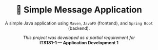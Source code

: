 <h1 align="center">📩 Simple Message Application</h1>

<p align="center">
  A simple Java application using <code>Maven</code>, <code>JavaFX</code> (frontend), and <code>Spring Boot</code> (backend).
</p>

<p align="center">
  <em>This project was developed as a partial requirement for</em><br>
  <strong>ITS181-1 — Application Development 1</strong>
</p>